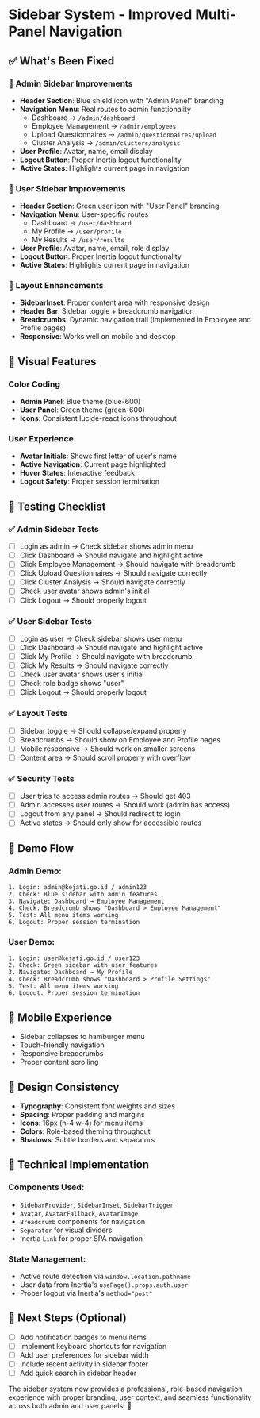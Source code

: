 # Sidebar System - Improved Multi-Panel Navigation

## ✅ What's Been Fixed

### 🎨 **Admin Sidebar Improvements**

- **Header Section**: Blue shield icon with "Admin Panel" branding
- **Navigation Menu**: Real routes to admin functionality
    - Dashboard → `/admin/dashboard`
    - Employee Management → `/admin/employees`
    - Upload Questionnaires → `/admin/questionnaires/upload`
    - Cluster Analysis → `/admin/clusters/analysis`
- **User Profile**: Avatar, name, email display
- **Logout Button**: Proper Inertia logout functionality
- **Active States**: Highlights current page in navigation

### 🎨 **User Sidebar Improvements**

- **Header Section**: Green user icon with "User Panel" branding
- **Navigation Menu**: User-specific routes
    - Dashboard → `/user/dashboard`
    - My Profile → `/user/profile`
    - My Results → `/user/results`
- **User Profile**: Avatar, name, email, role display
- **Logout Button**: Proper Inertia logout functionality
- **Active States**: Highlights current page in navigation

### 🔧 **Layout Enhancements**

- **SidebarInset**: Proper content area with responsive design
- **Header Bar**: Sidebar toggle + breadcrumb navigation
- **Breadcrumbs**: Dynamic navigation trail (implemented in Employee and Profile pages)
- **Responsive**: Works well on mobile and desktop

## 🎯 **Visual Features**

### **Color Coding**

- **Admin Panel**: Blue theme (blue-600)
- **User Panel**: Green theme (green-600)
- **Icons**: Consistent lucide-react icons throughout

### **User Experience**

- **Avatar Initials**: Shows first letter of user's name
- **Active Navigation**: Current page highlighted
- **Hover States**: Interactive feedback
- **Logout Safety**: Proper session termination

## 🧪 **Testing Checklist**

### ✅ **Admin Sidebar Tests**

- [ ] Login as admin → Check sidebar shows admin menu
- [ ] Click Dashboard → Should navigate and highlight active
- [ ] Click Employee Management → Should navigate with breadcrumb
- [ ] Click Upload Questionnaires → Should navigate correctly
- [ ] Click Cluster Analysis → Should navigate correctly
- [ ] Check user avatar shows admin's initial
- [ ] Click Logout → Should properly logout

### ✅ **User Sidebar Tests**

- [ ] Login as user → Check sidebar shows user menu
- [ ] Click Dashboard → Should navigate and highlight active
- [ ] Click My Profile → Should navigate with breadcrumb
- [ ] Click My Results → Should navigate correctly
- [ ] Check user avatar shows user's initial
- [ ] Check role badge shows "user"
- [ ] Click Logout → Should properly logout

### ✅ **Layout Tests**

- [ ] Sidebar toggle → Should collapse/expand properly
- [ ] Breadcrumbs → Should show on Employee and Profile pages
- [ ] Mobile responsive → Should work on smaller screens
- [ ] Content area → Should scroll properly with overflow

### ✅ **Security Tests**

- [ ] User tries to access admin routes → Should get 403
- [ ] Admin accesses user routes → Should work (admin has access)
- [ ] Logout from any panel → Should redirect to login
- [ ] Active states → Should only show for accessible routes

## 🚀 **Demo Flow**

### **Admin Demo:**

```
1. Login: admin@kejati.go.id / admin123
2. Check: Blue sidebar with admin features
3. Navigate: Dashboard → Employee Management
4. Check: Breadcrumb shows "Dashboard > Employee Management"
5. Test: All menu items working
6. Logout: Proper session termination
```

### **User Demo:**

```
1. Login: user@kejati.go.id / user123
2. Check: Green sidebar with user features
3. Navigate: Dashboard → My Profile
4. Check: Breadcrumb shows "Dashboard > Profile Settings"
5. Test: All menu items working
6. Logout: Proper session termination
```

## 📱 **Mobile Experience**

- Sidebar collapses to hamburger menu
- Touch-friendly navigation
- Responsive breadcrumbs
- Proper content scrolling

## 🎨 **Design Consistency**

- **Typography**: Consistent font weights and sizes
- **Spacing**: Proper padding and margins
- **Icons**: 16px (h-4 w-4) for menu items
- **Colors**: Role-based theming throughout
- **Shadows**: Subtle borders and separators

## 🔧 **Technical Implementation**

### **Components Used:**

- `SidebarProvider`, `SidebarInset`, `SidebarTrigger`
- `Avatar`, `AvatarFallback`, `AvatarImage`
- `Breadcrumb` components for navigation
- `Separator` for visual dividers
- Inertia `Link` for proper SPA navigation

### **State Management:**

- Active route detection via `window.location.pathname`
- User data from Inertia's `usePage().props.auth.user`
- Proper logout via Inertia's `method="post"`

## 🎯 **Next Steps (Optional)**

- [ ] Add notification badges to menu items
- [ ] Implement keyboard shortcuts for navigation
- [ ] Add user preferences for sidebar width
- [ ] Include recent activity in sidebar footer
- [ ] Add quick search in sidebar header

The sidebar system now provides a professional, role-based navigation experience with proper branding, user context, and seamless functionality across both admin and user panels! 🎉
